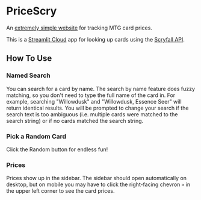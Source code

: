 # PriceScry
An [extremely simple website](https://h4estu-pricescry-pricescry-0uc1b9.streamlitapp.com/) for tracking MTG card prices.

This is a [Streamlit Cloud](https://streamlit.io/cloud) app for looking up cards using the [Scryfall API](https://scryfall.com/docs/api). 


## How To Use
### Named Search
You can search for a card by name. The search by name feature does fuzzy matching, so you don't need to type the full name of the card in. For example, searching "Willowdusk" and "Willowdusk, Essence Seer" will return identical results. You will be prompted to change your search if the search text is too ambiguous (i.e. multiple cards were matched to the search string) or if no cards matched the search string.

### Pick a Random Card
Click the Random button for endless fun!

### Prices
Prices show up in the sidebar. The sidebar should open automatically on desktop, but on mobile you may have to click the right-facing chevron `>` in the upper left corner to see the card prices.
